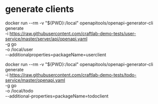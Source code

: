 # generate clients

docker run --rm -v "${PWD}:/local" openapitools/openapi-generator-cli generate \
    -i https://raw.githubusercontent.com/craftlab-demo-tests/user-service/master/server/api/openapi.yaml \
    -g go \
    -o /local/user \
    --additionalproperties=packageName=userclient


docker run --rm -v "${PWD}:/local" openapitools/openapi-generator-cli generate \
    -i https://raw.githubusercontent.com/craftlab-demo-tests/todo-service/master/openapi.yaml \
    -g go \
    -o /local/todo \
    --additional-properties=packageName=todoclient
